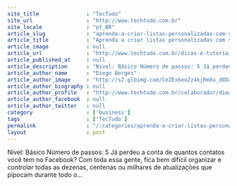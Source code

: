 ```yaml
---
site_title               : "TecTudo"
site_url                 : "http://www.techtudo.com.br"
site_locale              : "pt_BR"
article_slug             : "aprenda-a-criar-listas-personalizadas-com-seus-melhores-amigos-do-facebook"
article_title            : "Aprenda a criar listas personalizadas com seus melhores amigos do Facebook"
article_image            : null
article_url              : "http://www.techtudo.com.br/dicas-e-tutoriais/noticia/2011/03/aprenda-criar-listas-personalizadas-com-seus-melhores-amigos-do-facebook.html"
article_published_at     : null
article_description      : "Nível: Básico Número de passos: 5 Já perdeu a conta de quantos contatos você tem no Facebook? Com toda essa gente, fica bem difícil organizar e controlar todas as dezenas, centenas ou milhares de atualizações que pipocam durante todo o..."
article_author_name      : "Diego Borges"
article_author_image     : "http://s2.glbimg.com/CeZExbeo2z4kjRmXu_d8DaReAH0=/30x30/s2.glbimg.com/7nubii0TwkYxBK5qYldF2JNgZbg=/140x140/s.glbimg.com/po/tt2/f/original/2013/11/12/eu_.jpg"
article_author_biography : null
article_author_profile   : "http://www.techtudo.com.br/colaborador/diego-borges.html"
article_author_facebook  : null
article_author_twitter   : null
category                 : ['business']
tags                     : ['TecTudo']
permalink                : "/:categories/aprenda-a-criar-listas-personalizadas-com-seus-melhores-amigos-do-facebook/"
layout                   : post
---
```


Nível: Básico Número de passos: 5 Já perdeu a conta de quantos contatos você tem no Facebook? Com toda essa gente, fica bem difícil organizar e controlar todas as dezenas, centenas ou milhares de atualizações que pipocam durante todo o...

